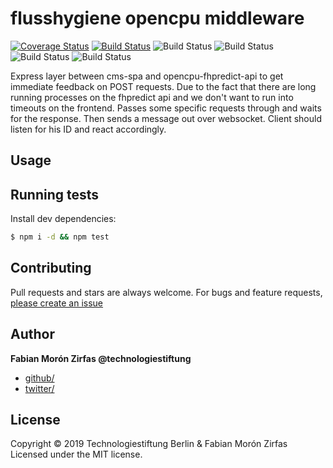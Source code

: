 # flusshygiene opencpu middleware

[![Coverage Status](https://coveralls.io/repos/github/technologiestiftung/flusshygiene-opencpu-middlelayer/badge.svg?branch=master)](https://coveralls.io/github/technologiestiftung/flusshygiene-opencpu-middlelayer?branch=master) [![Build Status](https://travis-ci.org/technologiestiftung/flusshygiene-opencpu-middlelayer.svg?branch=master)](https://travis-ci.org/technologiestiftung/flusshygiene-opencpu-middlelayer) ![Build Status](https://github.com/technologiestiftung/flusshygiene-opencpu-middlelayer/workflows/Docker%20Image%20Build%20Test/badge.svg) ![Build Status](https://github.com/technologiestiftung/flusshygiene-opencpu-middlelayer/workflows/Build%20and%20Push%20Docker%20Image/badge.svg) ![Build Status](https://github.com/technologiestiftung/flusshygiene-opencpu-middlelayer/workflows/Jest%20Tests/badge.svg) ![Build Status](https://github.com/technologiestiftung/flusshygiene-opencpu-middlelayer/workflows/Typescript%20Build/badge.svg)

Express layer between cms-spa and opencpu-fhpredict-api to get immediate feedback on POST requests. Due to the fact that there are long running processes on the fhpredict api and we don't want to run into timeouts on the frontend.
Passes some specific requests through and waits for the response. Then sends a message out over websocket. Client should listen for his ID and react accordingly.

## Usage

## Running tests

Install dev dependencies:

```sh
$ npm i -d && npm test
```

## Contributing

Pull requests and stars are always welcome. For bugs and feature requests, [please create an issue](https://github.com/fabianmoronzirfas/flusshygiene-redis-pubsub/issues)

## Author

**Fabian Morón Zirfas @technologiestiftung**

* [github/](https://github.com/fabianmoronzirfas)
* [twitter/](http://twitter.com/fmoronzirfas)

## License

Copyright © 2019 Technologiestiftung Berlin & Fabian Morón Zirfas
Licensed under the MIT license.

